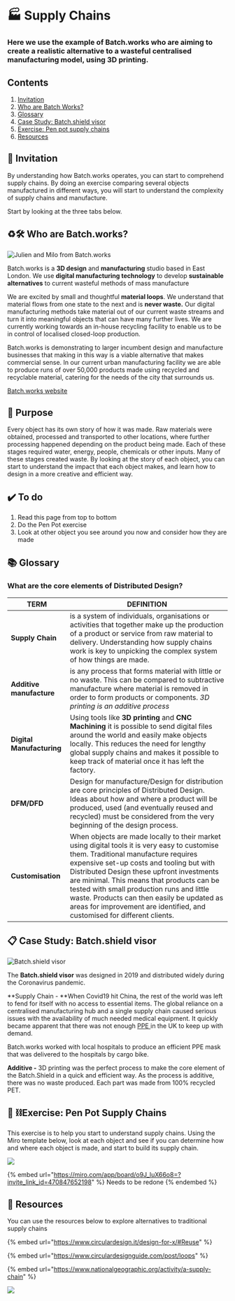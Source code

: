 # 🏭    Supply Chains
### Here we use the example of Batch.works who are aiming to create a realistic alternative to a wasteful centralised manufacturing model, using 3D printing.

## Contents

1. [Invitation](batchworks.md#invitation)
2. [Who are Batch Works?](batchworks.md#who-are-batch-works)
3. [Glossary](batchworks.md#introduction)
4. [Case Study: Batch.shield visor](batchworks.md#case-study-batch.shield-visor)
5. [Exercise: Pen pot supply chains](batchworks.md#exercise-pen-pot-supply-chains)
6. [Resources](batchworks.md#resources)

## ​🎯 Invitation

By understanding how Batch.works operates, you can start to comprehend supply chains. By doing an exercise comparing several objects manufactured in different ways, you will start to understand the complexity of supply chains and manufacture.

&#x20;Start by looking at the three tabs below.

## **♻️🛠 Who are Batch.works?**

![Julien and Milo from Batch.works](<../.gitbook/assets/london (1).jpg>)

Batch.works is a **3D design** and **manufacturing** studio based in East London. We use **digital manufacturing technology** to develop **sustainable alternatives** to current wasteful methods of mass manufacture

We are excited by small and thoughtful **material loops**. We understand that material flows from one state to the next and is **never waste.** Our digital manufacturing methods take material out of our current waste streams and turn it into meaningful objects that can have many further lives. We are currently working towards an in-house recycling facility to enable us to be in control of localised closed-loop production.&#x20;

Batch.works is demonstrating to larger incumbent design and manufacture businesses that making in this way is a viable alternative that makes commercial sense. In our current urban manufacturing facility we are able to produce runs of over 50,000 products made using recycled and recyclable material, catering for the needs of the city that surrounds us.

[Batch.works website](https://batch.works)

## :dart: Purpose

Every object has its own story of how it was made. Raw materials were obtained, processed and transported to other locations, where further processing happened depending on the product being made. Each of these stages required water, energy, people, chemicals or other inputs. Many of these stages created waste. By looking at the story of each object, you can start to understand the impact that each object makes, and learn how to design in a more creative and efficient way.

## :heavy_check_mark: To do

1. Read this page from top to bottom
2. Do the Pen Pot exercise
3. Look at other object you see around you now and consider how they are made


## :books: Glossary
### What are the core elements of Distributed Design?

| TERM      | DEFINITION |
| ----------- | ----------- |
| **Supply Chain**      | is a system of individuals, organisations or activities that together make up the production of a product or service from raw material to delivery. Understanding how supply chains work is key to unpicking the complex system of how things are made.       |
| **Additive manufacture**   | is any process that forms material with little or no waste. This can be compared to subtractive manufacture where material is removed in order to form products or components. *3D printing is an additive process*      |
| **Digital Manufacturing**   | Using tools like **3D printing** and **CNC Machining** it is possible to send digital files around the world and easily make objects locally. This reduces the need for lengthy global supply chains and makes it possible to keep track of material once it has left the factory.       |
| **DFM/DFD**   | Design for manufacture/Design for distribution are core principles of Distributed Design. Ideas about how and where a product will be produced, used (and eventually reused and recycled) must be considered from the very beginning of the design process.      |
| **Customisation**   | When objects are made locally to their market using digital tools it is very easy to customise them. Traditional manufacture requires expensive set-up costs and tooling but with Distributed Design these upfront investments are minimal. This means that products can be tested with small production runs and little waste. Products can then easily be updated as areas for improvement are identified, and customised for different clients.       |

## :clipboard: Case Study: Batch.shield visor

![Batch.shield visor](../.gitbook/assets/606\_980-CD3D8C5F-1D1E-41DE-80FC-5077B163F93B.jpeg)

The **Batch.shield visor** was designed in 2019 and distributed widely during the Coronavirus pandemic.&#x20;

**Supply Chain - **When Covid19 hit China, the rest of the world was left to fend for itself with no access to essential items. The global reliance on a centralised manufacturing hub and a single supply chain caused serious issues with the availability of much needed medical equipment. It quickly became apparent that there was not enough [PPE ](https://www.dictionary.com/browse/ppe)in the UK to keep up with demand.&#x20;

Batch.works worked with local hospitals to produce an efficient PPE mask that was delivered to the hospitals by cargo bike.&#x20;

**Additive -** 3D printing was the perfect process to make the core element of the Batch.Shield in a quick and efficient way. As the process is additive, there was no waste produced. Each part was made from 100% recycled PET.



## 🚚 ⛓Exercise: Pen Pot Supply Chains

This exercise is to help you start to understand supply chains. Using the Miro template below, look at each object and see if you can determine how and where each object is made, and start to build its supply chain.&#x20;

![](<../.gitbook/assets/Screenshot 2021-10-31 3.22.09 AM.png>)

{% embed url="https://miro.com/app/board/o9J_luX66o8=?invite_link_id=470847652198" %}
Needs to be redone
{% endembed %}



## :toolbox: Resources

You can use the resources below to explore alternatives to traditional supply chains

{% embed url="https://www.circulardesign.it/design-for-x/#Reuse" %}

{% embed url="https://www.circulardesignguide.com/post/loops" %}

{% embed url="https://www.nationalgeographic.org/activity/a-supply-chain" %}

![](../.gitbook/assets/gitfooter.png)
